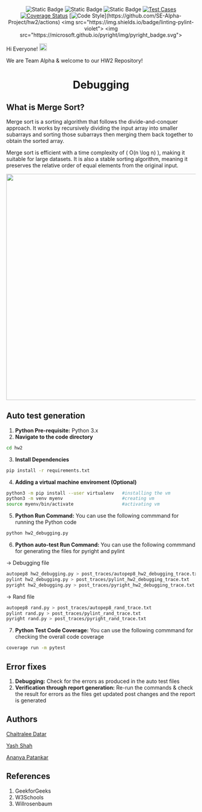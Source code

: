 <div align="center">
   
![Static Badge](https://img.shields.io/badge/python-3.13-brightgreen)
![Static Badge](https://img.shields.io/badge/platform-linux-blue)
![Static Badge](https://img.shields.io/badge/license-MIT-purple)
[![Test Cases](https://github.com/SE-Alpha-Project/hw2/actions/workflows/test.yml/badge.svg)](https://github.com/SE-Alpha-Project/hw2/actions/workflows/test.yml)
[![Coverage Status](https://we-cli.github.io/jayin/badges/coverage.svg)](https://github.com/SE-Alpha-Project/hw2/actions)
[![Code Style]([https://we-cli.github.io/jayin/badges/coverage.svg](https://img.shields.io/badge/code%20style-pep8-yellow.svg))](https://github.com/SE-Alpha-Project/hw2/actions)
<img src="https://img.shields.io/badge/linting-pylint-violet">
<img src="https://microsoft.github.io/pyright/img/pyright_badge.svg">

</div>
<div>Hi Everyone! <img src="https://raw.githubusercontent.com/MartinHeinz/MartinHeinz/master/wave.gif" width="20px"></div>

We are Team Alpha & welcome to our HW2 Repository!
<div align="center">
  
</div>

<h1 align="center">Debugging</h1>

## What is Merge Sort?

Merge sort is a sorting algorithm that follows the divide-and-conquer approach. It works by recursively dividing the input array into smaller subarrays and sorting those subarrays then merging them back together to obtain the sorted array.

Merge sort is efficient with a time complexity of \( O(n \log n) \), making it suitable for large datasets. It is also a stable sorting algorithm, meaning it preserves the relative order of equal elements from the original input.



<div align="center">
<img src="https://willrosenbaum.com/assets/img/2022f-cosc-311/merge-sort.gif" width="600">
</div>

## Auto test generation
1. **Python Pre-requisite:** Python 3.x
2. **Navigate to the code directory**
```sh
cd hw2
```
3. **Install Dependencies**
```sh
pip install -r requirements.txt
```
4. **Adding a virtual machine enviroment (Optional)**
```sh
python3 -m pip install --user virtualenv   #installing the vm
python3 -m venv myenv                      #creating vm
source myenv/bin/activate                  #activating vm
```
5. **Python Run Command:** You can use the following commmand for running the Python code
```sh
python hw2_debugging.py
```
6. **Python auto-test Run Command:** You can use the following commmand for generating the files for pyright and pylint


-> Debugging file
```sh
autopep8 hw2_debugging.py > post_traces/autopep8_hw2_debugging_trace.txt
pylint hw2_debugging.py > post_traces/pylint_hw2_debugging_trace.txt
pyright hw2_debugging.py > post_traces/pyright_hw2_debugging_trace.txt
```
-> Rand file
```sh
autopep8 rand.py > post_traces/autopep8_rand_trace.txt
pylint rand.py > post_traces/pylint_rand_trace.txt
pyright rand.py > post_traces/pyright_rand_trace.txt
```
7. **Python Test Code Coverage:** You can use the following commmand for checking the overall code coverage
```sh
coverage run -m pytest
```

## Error fixes

1. **Debugging:** Check for the errors as produced in the auto test files
2. **Verification through report generation:** Re-run the commands & check the result for errors as the files get updated post changes and the report is generated

## Authors
[Chaitralee Datar](https://www.linkedin.com/in/cd2001/)

[Yash Shah](https://www.linkedin.com/in/yash2705/)

[Ananya Patankar](https://www.linkedin.com/in/ananya-patankar/)

## References
1. GeekforGeeks
2. W3Schools
3. Willrosenbaum


